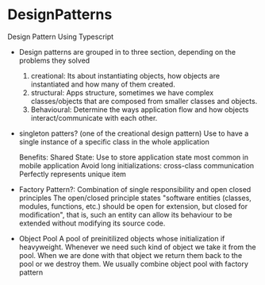 # DesignPatterns
Design Pattern Using Typescript
* Design patterns are grouped in to three section, depending on the problems they solved
  1. creational: Its about instantiating objects, how objects are instantiated and how many of them created.
  2. structural: Apps structure, sometimes we have complex classes/objects that are composed from smaller classes and objects.
  3. Behavioural: Determine the ways application flow and how objects interact/communicate with each other.
 
* singleton patters? (one of the creational design pattern)
  Use to have a single instance of a specific class in the whole application
  
  Benefits:
  Shared State: Use to store application state most common in mobile application
  Avoid long initializations:
  cross-class communication
  Perfectly represents unique item
  
* Factory Pattern?:
  Combination of single responsibility and open closed principles
    The open/closed principle states "software entities (classes, modules, functions, etc.) should be open for extension, but closed for modification", that is, such an entity can allow its behaviour to be extended without modifying its source code.
* Object Pool
    A pool of preinitilized objects whose initialization if heavyweight.
    Whenever we need such kind of object we take it from the pool.
    When we are done with that object we return them back to the pool or we destroy them.
    We usually combine object pool with factory pattern